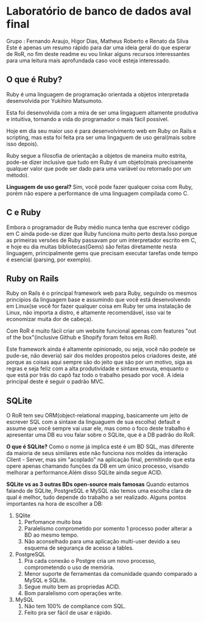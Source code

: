 # Laboratório de banco de dados aval final

Grupo : Fernando Araujo, Higor Dias, Matheus Roberto e Renato da Silva
Este é apenas um resumo rápido para dar uma ideia geral do que esperar de RoR, no fim deste readme eu vou linkar alguns recursos interessantes para uma leitura mais aprofundada caso você esteja interessado.

## O que é Ruby?

Ruby é uma linguagem de programação orientada a objetos interpretada desenvolvida por Yukihiro Matsumoto.

Esta foi desenvolvida com a mira de ser uma lingaguem altamente produtiva e intuitiva, tornando a vida do programador o mais fácil possível.

Hoje em dia seu maior uso é para desenvolvimento web em Ruby on Rails e scripting, mas esta foi feita pra ser uma lingaguem de uso geral(mais sobre isso depois).

Ruby segue a filosofia de orientação a objetos de maneira muito estrita, pode-se dizer inclusive que tudo em Ruby é um objeto(mais precisamente qualquer valor que pode ser dado para uma variável ou retornado por um método).

**Linguagem de uso geral?**
Sim, você pode fazer qualquer coisa com Ruby, porém não espere a performance de uma linguagem compilada como C.

## C e Ruby

Embora o programador de Ruby médio nunca tenha que escrever código em C ainda pode-se dizer que Ruby funciona muito perto desta.Isso porque as primeiras versões de Ruby passavam por um interpretador escrito em C, e hoje eu dia muitas bibliotecas(Gems) são feitas diretamente nesta linguagem, principalmente gems que precisam executar tarefas onde tempo é esencial (parsing, por exemplo).

## Ruby on Rails

Ruby on Rails é o principal framework web para Ruby, seguindo os mesmos princípios da linguagem base e assumindo que você está desenvolvendo em Linux(se você for fazer qualquer coisa em Ruby ter uma instalação de Linux, não importa a distro, é altamente recomendável, isso vai te economizar muita dor de cabeça).

Com RoR é muito fácil criar um website funcional apenas com features "out of the box"(inclusive Github e Shopify foram feitos em RoR).

Este framework ainda é altamente opinionado, ou seja, você não pode(e se pude-se, não deveria) sair dos moldes propostos pelos criadores deste, até porque as coisas aqui sempre são do jeito que são por um motivo, siga as regras e seja feliz com a alta produtividade e sintaxe enxuta, enquanto o que está por trás do capô faz todo o trabalho pesado por você.
A ideia principal deste é seguir o padrão MVC.

## SQLite

O RoR tem seu ORM(object-relational mapping, basicamente um jeito de escrever SQL com a sintaxe da linguaguem de sua escolha) default e assume que você sempre vai usar ele, mas como o foco deste trabalho é apresentar uma DB eu vou falar sobre o SQLite, que é a DB padrão do RoR.

**O que é SQLite?**
Como o nome já implica esté é um BD SQL, mas diferente da maioria de seus similares este não funciona nos moldes da interação Client - Server, mas sim "acoplado" na aplicação final, permitindo que esta opere apenas chamando funções da DB em um único processo, visando melhorar a performance.Além disso SQLite ainda segue ACID.

**SQLite vs as 3 outras BDs open-source mais famosas**
Quando estamos falando de SQLite, PostgreSQL e MySQL não temos uma escolha clara de qual é melhor, tudo depende do trabalho a ser realizado.
Alguns pontos importantes na hora de escolher a DB:
1. SQlite
    1. Perfomance muito boa
    2. Paralelismo comprometido por somento 1 processo poder alterar a BD ao mesmo tempo.
    3. Não aconselhado para uma aplicação multi-user devido a seu esquema de segurança de acesso a tables.
2. PostgreSQL
    1. Pra cada conexão o Postgre cria um novo processo, comprometendo o uso de memória.
    2. Menor suporte de ferramentas da comunidade quando comparado a MySQL e SQLite.
    3. Segue muito bem as propriedas ACID.
    4. Bom paralelismo com operações write.
3. MySQL
    1. Não tem 100% de compliance com SQL.
    2. Feito pra ser fácil de usar e rápido.